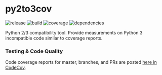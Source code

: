 # py2to3cov
![release](https://img.shields.io/github/package-json/v/do-py-together/py2to3cov?label=release&logo=release&style=flat-square)
![build](https://img.shields.io/github/workflow/status/do-py-together/py2to3cov/test?style=flat-square)
![coverage](https://img.shields.io/codecov/c/github/do-py-together/py2to3cov?style=flat-square)
![dependencies](https://img.shields.io/librariesio/release/pypi/py2to3cov?style=flat-square)

Python 2/3 compatibility tool. Provide measurements on Python 3 incompatible code similar to coverage reports.

### Testing & Code Quality
Code coverage reports for master, branches, and PRs 
are posted [here in CodeCov](https://codecov.io/gh/do-py-together/py2to3cov).
